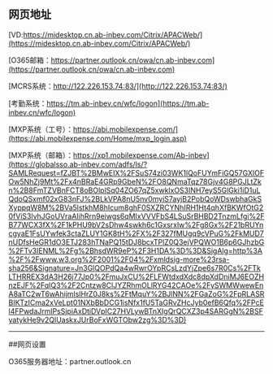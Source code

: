 ## 网页地址

[VD:https://midesktop.cn.ab-inbev.com/Citrix/APACWeb/](https://midesktop.cn.ab-inbev.com/Citrix/APACWeb/)

[O365邮箱：https://partner.outlook.cn/owa/cn.ab-inbev.com](https://partner.outlook.cn/owa/cn.ab-inbev.com)

[MCRS系统：http://122.226.153.74:83/](http://122.226.153.74:83/)

[考勤系统：https://tm.ab-inbev.cn/wfc/logon](https://tm.ab-inbev.cn/wfc/logon)

[MXP系统（工号）：https://abi.mobilexpense.com/](https://abi.mobilexpense.com/Home/mxp_login.asp)

[MXP系统（邮箱）：https://xp1.mobilexpense.com/Ab-inbev](https://globalsso.ab-inbev.com/adfs/ls/?SAMLRequest=fZJBT%2BMwEIX%2FSuS74zi03WK1lQoFUYmFiGQ57GXlOFOw5NhZj9Mt%2Fx4nBRaE4GRp9GbeN%2FO8QNmaTqz78Gjv4G8PGJLtZkn%2B8FmTZVBnFCT8oBOlplSq04ZO67qZ5xwklxOS3INH7eyS5GlGki1iD1uLQdoQSxmf02xG83nFJ%2BLkVPA8nU5nv0myiS7ayjB2PobQoWDswbhaGkSXyppqW8M%2BVa5lstkhM8hIcum8ghF0SXZRCYNhIRH1Ht4qhXfBKWfOtG20fViS3lvhJGoUVraAIihRrn9eiwgs6qMIxVVVFbS4LSuSrBHBD2TnzmLfgi%2FB77WCX3fX%2F1kPHU9bV2sDhw4swkh6c1Gxsrxlw%2Fg8Gx%2F21bRUYncgyaE1FsUYwfek3ctaZLUY1GK8tH%2FX%2F327fMUgq9cVPuG%2FkMUD7nUDfsHeGR1dO3ETJ283hTNaPQ15tDJ8bcxTPlZ0Q3ejVPQWO1B6p6GJhzbG%2FTv3IENML%2Fg%2BhsdWR9eP%2F3H1DA%3D%3D&SigAlg=http%3A%2F%2Fwww.w3.org%2F2001%2F04%2Fxmldsig-more%23rsa-sha256&Signature=Jn3GlQOPdQa4wRwrOYpRCsLzdYjZpe6s7R0Cs%2FTkLTHRREX3dA3H26j77Jp0%2FmuJxCU%2FLFWtdxdXdc8dpXdDniMJ6EOZHnzEJF%2FqIQ3%2F2Cntzw8ClJYZRhmOLlRYG42CAOe%2FySWMWwewEnA8aTC2wT6wAhijmlslHrZ0J8ks%2FtMquY%2BJlNN%2FGaZoG%2FpRLASRBIKTzICma2xVeLpt01NXbBbDCG1isNfx1fU5TaGRvZHcJyb0efB6Qfq%2FPcEl4FPwdaJrmlPsSjpiAxDtiDVpIC27HVLywBTnXIgQrQCXZ3p4SARGgN%2BSFyatykHe9v2QlUaskxJUrBoFxWGTObw2zg%3D%3D)

---

##网页设置

O365服务器地址：partner.outlook.cn
